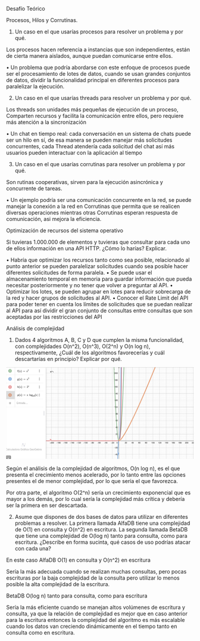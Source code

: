 Desafío Teórico

Procesos, Hilos y Corrutinas.

1.	Un caso en el que usarías procesos para resolver un problema y por qué.

Los procesos hacen referencia a instancias que son independientes, están de cierta manera aislados, aunque puedan comunicarse entre ellos.

•	Un problema que podría abordarse con este enfoque de procesos puede ser el procesamiento de lotes de datos, cuando se usan grandes conjuntos de datos, dividir la funcionalidad principal en diferentes procesos para paralelizar la ejecución.

2.	Un caso en el que usarías threads para resolver un problema y por qué.

Los threads son unidades más pequeñas de ejecución de un proceso, Comparten recursos y facilita la comunicación entre ellos, pero requiere más atención a la sincronización 

•	Un chat en tiempo real: cada conversación en un sistema de chats puede ser un hilo en sí, de esa manera se pueden manejar más solicitudes concurrentes, cada Thread atendería cada solicitud del chat así más usuarios pueden interactuar con la aplicación al tiempo

3.	Un caso en el que usarías corrutinas para resolver un problema y por qué.

Son rutinas cooperativas, sirven para la ejecución asincrónica y concurrente de tareas.

•	Un ejemplo podría ser una comunicación concurrente en la red, se puede manejar la conexión a la red en Corrutinas que permita que se realicen diversas operaciones mientras otras Corrutinas esperan respuesta de comunicación, asi mejora la eficiencia.

Optimización de recursos del sistema operativo

Si tuvieras 1.000.000 de elementos y tuvieras que consultar para cada uno de
ellos información en una API HTTP. ¿Cómo lo harías? Explicar.

•	Habría que optimizar los recursos tanto como sea posible, relacionado al punto anterior se pueden paralelizar solicitudes cuando sea posible hacer diferentes solicitudes de forma paralela.
•	Se puede usar el almacenamiento temporal en memoria para guardar información que pueda necesitar posteriormente y no tener que volver a preguntar al API.
•	Optimizar los lotes, se pueden agrupar en lotes para reducir sobrecarga de la red y hacer grupos de solicitudes al API.
•	Conocer el Rate Limit del API para poder tener en cuenta los límites de solicitudes que se puedan realizar al API para así dividir el gran conjunto de consultas entre consultas que son aceptadas por las restricciones del API

Análisis de complejidad

1.	Dados 4 algoritmos A, B, C y D que cumplen la misma funcionalidad, con complejidades O(n^2), O(n^3), O(2^n) y O(n log n), respectivamente, ¿Cuál de los algoritmos favorecerías y cuál descartarías en principio? Explicar por qué.

![graficas](../src/uploads/graficas.png)
 

Según el análisis de la complejidad de algoritmos, O(n log n), es el que presenta el crecimiento menos acelerado, por lo tanto entre las opciones presentes el de menor complejidad, por lo que sería el que favorezca.

Por otra parte, el algoritmo O(2^n) sería un crecimiento exponencial que es mayor a los demás, por lo cual sería la complejidad más crítica y debería ser la primera en ser descartada.

2.	Asume que dispones de dos bases de datos para utilizar en diferentes problemas a resolver. La primera llamada AlfaDB tiene una complejidad de O(1) en consulta y O(n^2) en escritura. La segunda llamada BetaDB que tiene una complejidad de O(log n) tanto para consulta, como para escritura. ¿Describe en forma sucinta, qué casos de uso podrías atacar con cada una?

En este caso AlfaDB O(1) en consulta y O(n^2) en escritura

Sería la más adecuada cuando se realizan muchas consultas, pero pocas escrituras por la baja complejidad de la consulta pero utilizar lo menos posible la alta complejidad de la escritura.

BetaDB  O(log n) tanto para consulta, como para escritura

Sería la más eficiente cuando se manejan altos volúmenes de escritura y consulta, ya que la relación de complejidad es mejor que en caso anterior para la escritura entonces la complejidad del algoritmo es más escalable cuando los datos van creciendo dinámicamente en el tiempo tanto en consulta como en escritura.
